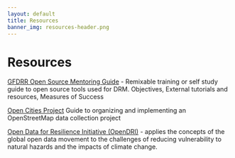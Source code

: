 ```yaml
---
layout: default
title: Resources 
banner_img: resources-header.png 
---
```


Resources
=========

[GFDRR Open Source Mentoring Guide](http://gfdrr.github.io/mentoring-guide) - Remixable training or self study guide to open source tools used for DRM. Objectives, External tutorials and resources, Measures of Success

[Open Cities Project](http://www.opencitiesproject.org/) Guide to organizing and implementing an OpenStreetMap data collection project 

[Open Data for Resilience Initiative (OpenDRI)](https://www.gfdrr.org/opendri) -  applies the concepts of the global open data movement to the challenges of reducing vulnerability to natural hazards and the impacts of climate change. 
